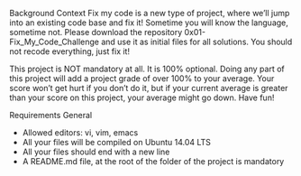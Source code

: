 Background Context
Fix my code is a new type of project, where we’ll jump into an existing code base and fix it!
Sometime you will know the language, sometime not.
Please download the repository 0x01-Fix_My_Code_Challenge and use it as initial files for all solutions.
You should not recode everything, just fix it!

This project is NOT mandatory at all. It is 100% optional. Doing any part of this project will add a project grade of over 100% to your average. Your score won’t get hurt if you don’t do it, but if your current average is greater than your score on this project, your average might go down. Have fun!

Requirements
General
- Allowed editors: vi, vim, emacs
- All your files will be compiled on Ubuntu 14.04 LTS
- All your files should end with a new line
- A README.md file, at the root of the folder of the project is mandatory